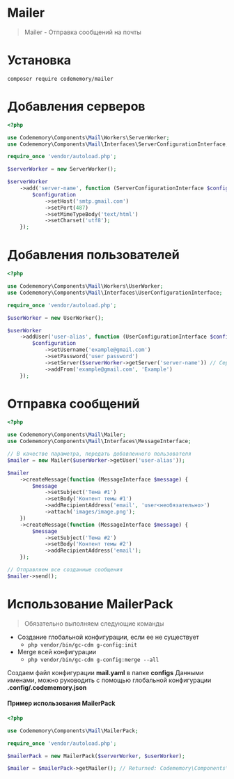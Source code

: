 # Mailer

> Mailer - Отправка сообщений на почты

# Установка

```
composer require codememory/mailer
```

# Добавления серверов
```php
<?php

use Codememory\Components\Mail\Workers\ServerWorker;
use Codememory\Components\Mail\Interfaces\ServerConfigurationInterface;

require_once 'vendor/autoload.php';

$serverWorker = new ServerWorker();

$serverWorker
    ->add('server-name', function (ServerConfigurationInterface $configuration) {
        $configuration
            ->setHost('smtp.gmail.com')
            ->setPort(487)
            ->setMimeTypeBody('text/html')
            ->setCharset('utf8');
    });
```

# Добавления пользователей
```php
<?php

use Codememory\Components\Mail\Workers\UserWorker;
use Codememory\Components\Mail\Interfaces\UserConfigurationInterface;

require_once 'vendor/autoload.php';

$userWorker = new UserWorker();

$userWorker
    ->addUser('user-alias', function (UserConfigurationInterface $configuration) {
        $configuration
            ->setUsername('example@gmail.com')
            ->setPassword('user password')
            ->setServer($serverWorker->getServer('server-name')) // Сервер, добавленный ранее
            ->addFrom('example@gmail.com', 'Example')
    });
```

# Отправка сообщений
```php
<?php

use Codememory\Components\Mail\Mailer;
use Codememory\Components\Mail\Interfaces\MessageInterface;

// В качестве параметра, передать добавленного пользователя
$mailer = new Mailer($userWorker->getUser('user-alias'));

$mailer
    ->createMessage(function (MessageInterface $message) {
        $message
            ->setSubject('Тема #1')
            ->setBody('Контент темы #1')
            ->addRecipientAddress('email', 'user<необязательно>')
            ->attach('images/image.png');
    })
    ->createMessage(function (MessageInterface $message) {
        $message
            ->setSubject('Тема #2')
            ->setBody('Контент темы #2')
            ->addRecipientAddress('email');
    });

// Отправляем все созданные сообщения
$mailer->send();
```

# Использование MailerPack

> Обязательно выполняем следующие команды
* Создание глобальной конфигурации, если ее не существует
    * `php vendor/bin/gc-cdm g-config:init`
* Merge всей конфигурации
    * `php vendor/bin/gc-cdm g-config:merge --all`

Создаем файл конфигурации **mail.yaml** в папке **configs**
Данными именами, можно руководить с помощью глобальной конфигурации **.config/.codememory.json**   

#### Пример использования MailerPack

```php
<?php

use Codememory\Components\Mail\MailerPack;

require_once 'vendor/autoload.php';

$mailerPack = new MailerPack($serverWorker, $userWorker);

$mailer = $mailerPack->getMailer(); // Returned: Codememory\Components\Mail\Mailer
```